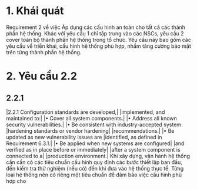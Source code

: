 # 1. Khái quát
Requirement 2 về việc Áp dụng các cấu hình an toàn cho tất cả các thành phần hệ thống.
Khác với yêu cầu 1 chỉ tập trung vào các NSCs, yêu cầu 2 cover toàn bộ thành phần hệ thống trong tổ chức. Yêu cầu này bao gồm các yêu cầu về triển khai, cấu hình hệ thống phù hợp, nhầm tăng cường bảo mật trên từng thành phần hệ thống.
# 2. Yêu cầu 2.2
## 2.2.1
|2.2.1 Configuration standards are developed,|
|implemented, and maintained to:|
|• Cover all system components.|
|• Address all known security vulnerabilities.|
|• Be consistent with industry-accepted system
|hardening standards or vendor hardening|
|recommendations.|
|• Be updated as new vulnerability issues are
|identified, as defined in Requirement 6.3.1.|
|• Be applied when new systems are configured|
|and verified as in place before or immediately|
|after a system component is connected to a|
|production environment.|
Khi xây dựng, vận hành hệ thống cần cần có các tiêu chuẩn cấu hình quy định các bước thiết lập ban đầu, đến kiểm tra thử nghiệm (nếu có) đến khi đưa vào hệ thống thực tế. 
Từng loại hệ thống nên có riêng một tiêu chuẩn để đảm bảo việc cấu hình phù hợp cho 

